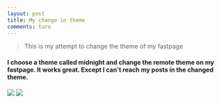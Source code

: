 ```yaml
---
layout: post
title: My change in theme
comments: ture
---
```

> This is my attempt to change the theme of my fastpage

#### I choose a theme called midnight and change the remote theme on my fastpage. It works great. Except I can't reach my posts in the changed theme.

![]({{site.baseurl}}/images/theme1.png)
![]({{site.baseurl}}/images/theme2.png)